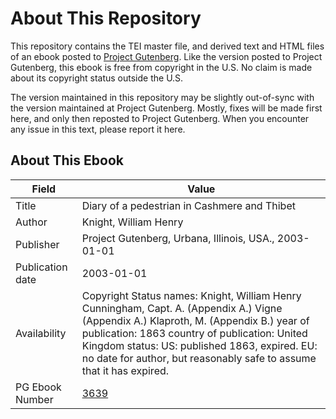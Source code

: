 # About This Repository

This repository contains the TEI master file, and derived text and HTML files of an ebook posted to [Project Gutenberg](https://www.gutenberg.org/). Like the version posted to Project Gutenberg, this ebook is free from copyright in the U.S. No claim is made about its copyright status outside the U.S.

The version maintained in this repository may be slightly out-of-sync with the version maintained at Project Gutenberg. Mostly, fixes will be made first here, and only then reposted to Project Gutenberg. When you encounter any issue in this text, please report it here.

## About This Ebook

| Field | Value |
| ----- | ----- |
| Title | Diary of a pedestrian in Cashmere and Thibet |
| Author | Knight, William Henry |
| Publisher | Project Gutenberg, Urbana, Illinois, USA., 2003-01-01 |
| Publication date | 2003-01-01 |
| Availability | Copyright Status names: Knight, William Henry Cunningham, Capt. A. (Appendix A.) Vigne (Appendix A.) Klaproth, M. (Appendix B.) year of publication: 1863 country of publication: United Kingdom status: US: published 1863, expired. EU: no date for author, but reasonably safe to assume that it has expired. |
| PG Ebook Number | [3639](https://www.gutenberg.org/ebooks/3639) |
